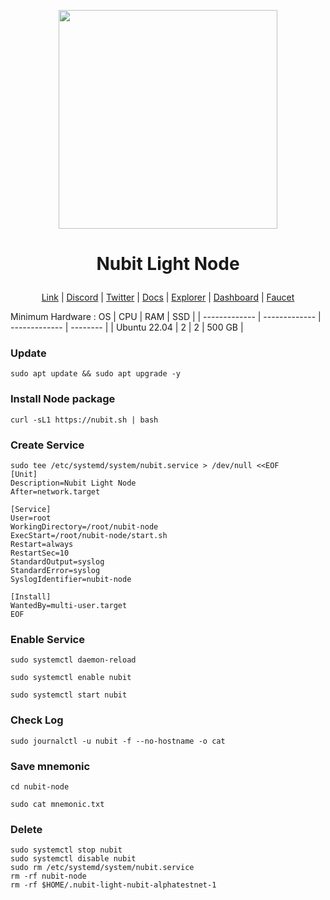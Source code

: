<p align="center">
  <img height="350" height="350" src="https://github.com/catsmile100/Validator-Testnet/assets/85368621/00e41002-b3ee-4358-8033-5ccadc31dc48">
</p>
<h1>
<p align="center"> Nubit Light Node </p>
</h1>

<p align="center">
  <a href="https://www.nubit.org/">Link</a> |
  <a href="https://discord.com/invite/nubit">Discord</a> |
  <a href="https://x.com/Nubit_org">Twitter</a> |
  <a href="https://docs.nubit.org/">Docs</a> |
  <a href="https://explorer.nubit.org/">Explorer</a> |
  <a href="https://points.nubit.org/">Dashboard</a> |
  <a href="https://faucet.nubit.org/">Faucet</a>
  </p>

Minimum Hardware :
OS  | CPU     | RAM      | SSD     | 
| ------------- | ------------- | ------------- | -------- |
| Ubuntu 22.04 | 2          | 2         | 500 GB  | 

### Update 
```
sudo apt update && sudo apt upgrade -y
```
### Install Node package
```
curl -sL1 https://nubit.sh | bash
```
### Create Service
```
sudo tee /etc/systemd/system/nubit.service > /dev/null <<EOF                                                              
[Unit]
Description=Nubit Light Node
After=network.target

[Service]
User=root
WorkingDirectory=/root/nubit-node
ExecStart=/root/nubit-node/start.sh
Restart=always
RestartSec=10
StandardOutput=syslog
StandardError=syslog
SyslogIdentifier=nubit-node

[Install]
WantedBy=multi-user.target
EOF

```
### Enable Service
```
sudo systemctl daemon-reload
```
```
sudo systemctl enable nubit
```
```
sudo systemctl start nubit
```

### Check Log
```
sudo journalctl -u nubit -f --no-hostname -o cat
```
### Save mnemonic
```
cd nubit-node
```
```
sudo cat mnemonic.txt
```

### Delete
```
sudo systemctl stop nubit
sudo systemctl disable nubit
sudo rm /etc/systemd/system/nubit.service
rm -rf nubit-node
rm -rf $HOME/.nubit-light-nubit-alphatestnet-1 
```
